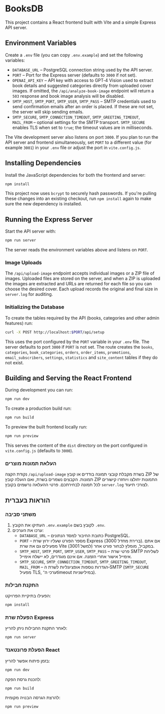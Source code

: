 # BooksDB

This project contains a React frontend built with Vite and a simple Express API server.

## Environment Variables

Create a `.env` file (you can copy `.env.example`) and set the following variables:

- `DATABASE_URL` – PostgreSQL connection string used by the API server.
- `PORT` – Port for the Express server (defaults to `3000` if not set).
- `OPENAI_API_KEY` – API key with access to GPT‑4 Vision used to extract book
  details and suggested categories directly from uploaded cover images. If omitted,
  the `/api/analyze-book-image` endpoint will return a `503` response and book image
  analysis will be disabled.
- `SMTP_HOST`, `SMTP_PORT`, `SMTP_USER`, `SMTP_PASS` – SMTP credentials used to
  send confirmation emails after an order is placed. If these are not set,
  the server will skip sending emails.
- `SMTP_SECURE`, `SMTP_CONNECTION_TIMEOUT`, `SMTP_GREETING_TIMEOUT`, `MAIL_FROM`
  – optional settings for the SMTP transport. `SMTP_SECURE` enables TLS when set
  to `true`; the timeout values are in milliseconds.

The Vite development server also listens on port `3000`. If you plan to run the
API server and frontend simultaneously, set `PORT` to a different value (for
example `3001`) in your `.env` file or adjust the port in `vite.config.js`.

## Installing Dependencies

Install the JavaScript dependencies for both the frontend and server:

```bash
npm install
```

This project now uses `bcrypt` to securely hash passwords. If you're pulling
these changes into an existing checkout, run `npm install` again to make sure
the new dependency is installed.

## Running the Express Server

Start the API server with:

```bash
npm run server
```

The server reads the environment variables above and listens on `PORT`.

### Image Uploads

The `/api/upload-image` endpoint accepts individual images or a ZIP file of
images. Uploaded files are stored on the server, and when a ZIP is uploaded the
images are extracted and URLs are returned for each file so you can choose the
desired cover. Each upload records the original and final size in `server.log`
for auditing.

### Initializing the Database

To create the tables required by the API (books, categories and other admin features) run:

```bash
curl -X POST http://localhost:$PORT/api/setup
```

This uses the port configured by the `PORT` variable in your `.env` file. The server
defaults to port `3000` if `PORT` is not set. The route creates the `books`,
`categories`, `book_categories`, `orders`, `order_items`, `promotions`,
`email_subscribers`, `settings`, `statistics` and `site_content` tables if they
do not exist.

## Building and Serving the React Frontend

During development you can run:

```bash
npm run dev
```

To create a production build run:

```bash
npm run build
```

To preview the built frontend locally run:

```bash
npm run preview
```

This serves the content of the `dist` directory on the port configured in `vite.config.js` (defaults to `3000`).

### העלאת תמונות מוצרים

נקודת הקצה `/api/upload-image` בשרת מקבלת קובצי תמונה בודדים או קובץ ZIP של
תמונות. הקבצים נשמרים בשרת, ואם הועלה קובץ ZIP התמונות יחולצו ויוחזרו
קישורים לכל תמונה לבחירתכם. פרטי ההעלאה נרשמים בקובץ `server.log` לצורכי
תיעוד.

## הוראות בעברית

### משתני סביבה

1. העתיקו את הקובץ `.env.example` לקובץ בשם `.env`.
2. ערכו את הערכים:
   - `DATABASE_URL` – כתובת החיבור למסד הנתונים PostgreSQL.
   - `PORT` – מספר הפורט שעליו ירוץ שרת Express (ברירת מחדל 3000). אם אתם מפעילים גם את שרת Vite במקביל, מומלץ לבחור פורט אחר (למשל 3001).
   - `SMTP_HOST`, `SMTP_PORT`, `SMTP_USER`, `SMTP_PASS` – פרטי שרת SMTP לשליחת אימייל אישור אחרי הזמנה. אם אינם מוגדרים, לא יישלח אימייל.
   - `SMTP_SECURE`, `SMTP_CONNECTION_TIMEOUT`, `SMTP_GREETING_TIMEOUT`, `MAIL_FROM` –
     הגדרות נוספות אופציונליות לשרת ה‑SMTP (`SMTP_SECURE` מפעיל TLS, ערכי ה־timeout
     במילישניות).

### התקנת חבילות

הפעילו בתיקיית הפרויקט:

```bash
npm install
```

### הפעלת שרת Express

לאחר התקנת החבילות ניתן להריץ:

```bash
npm run server
```

### הפעלת פרונטאנד React

בזמן פיתוח אפשר להריץ:

```bash
npm run dev
```

להכנת גרסת הפקה:

```bash
npm run build
```

להרצת הגרסה הבנויה מקומית:

```bash
npm run preview
```
